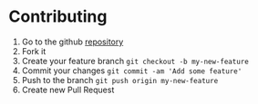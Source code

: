 # Contributing

1. Go to the github [ repository ]
2. Fork it
3. Create your feature branch `git checkout -b my-new-feature`
4. Commit your changes `git commit -am 'Add some feature'`
5. Push to the branch `git push origin my-new-feature`
6. Create new Pull Request

[ repository ]: https://github.com/denislaliberte/charpentier
